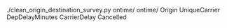 ./clean_origin_destination_survey.py ontime/ ontime/ Origin UniqueCarrier DepDelayMinutes CarrierDelay Cancelled

